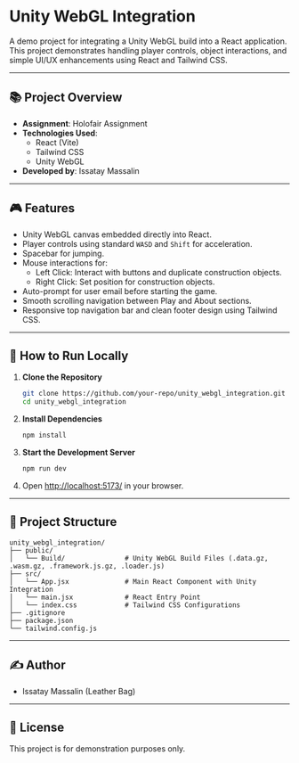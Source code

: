 # Unity WebGL Integration

A demo project for integrating a Unity WebGL build into a React application.  
This project demonstrates handling player controls, object interactions, and simple UI/UX enhancements using React and Tailwind CSS.

---

## 📚 Project Overview

- **Assignment**: Holofair Assignment
- **Technologies Used**:
  - React (Vite)
  - Tailwind CSS
  - Unity WebGL
- **Developed by**: Issatay Massalin

---

## 🎮 Features

- Unity WebGL canvas embedded directly into React.
- Player controls using standard `WASD` and `Shift` for acceleration.
- Spacebar for jumping.
- Mouse interactions for:
  - Left Click: Interact with buttons and duplicate construction objects.
  - Right Click: Set position for construction objects.
- Auto-prompt for user email before starting the game.
- Smooth scrolling navigation between Play and About sections.
- Responsive top navigation bar and clean footer design using Tailwind CSS.

---

## 🚀 How to Run Locally

1. **Clone the Repository**

   ```bash
   git clone https://github.com/your-repo/unity_webgl_integration.git
   cd unity_webgl_integration
   ```

2. **Install Dependencies**

   ```bash
   npm install
   ```

3. **Start the Development Server**

   ```bash
   npm run dev
   ```

4. Open [http://localhost:5173/](http://localhost:5173/) in your browser.

---

## 📂 Project Structure

```
unity_webgl_integration/
├── public/
│   └── Build/               # Unity WebGL Build Files (.data.gz, .wasm.gz, .framework.js.gz, .loader.js)
├── src/
│   └── App.jsx              # Main React Component with Unity Integration
│   └── main.jsx             # React Entry Point
│   └── index.css            # Tailwind CSS Configurations
├── .gitignore
├── package.json
└── tailwind.config.js
```

---

## ✍️ Author

- Issatay Massalin (Leather Bag)

---

## 📃 License

This project is for demonstration purposes only.
